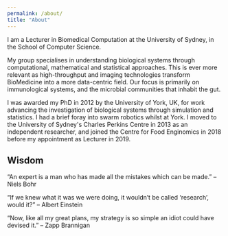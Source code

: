 ```yaml
---
permalink: /about/
title: "About"
---
```


I am a Lecturer in Biomedical Computation at the University of Sydney, in the School of Computer Science. 

My group specialises in understanding biological systems through computational, mathematical and statistical approaches. This is ever more relevant as high-throughput and imaging technologies transform BioMedicine into a more data-centric field. Our focus is primarily on immunological systems, and the microbial communities that inhabit the gut.

I was awarded my PhD in 2012 by the University of York, UK, for work advancing the investigation of biological systems through simulation and statistics. I had a brief foray into swarm robotics whilst at York. I moved to the University of Sydney's Charles Perkins Centre in 2013 as an independent researcher, and joined the Centre for Food Enginomics in 2018 before my appointment as Lecturer in 2019.

## Wisdom

“An expert is a man who has made all the mistakes which can be made.” – Niels Bohr

“If we knew what it was we were doing, it wouldn’t be called ‘research’, would it?” – Albert Einstein

“Now, like all my great plans, my strategy is so simple an idiot could have devised it.” – Zapp Brannigan
